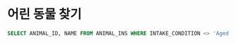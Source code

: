 # 어린 동물 찾기

```sql
SELECT ANIMAL_ID, NAME FROM ANIMAL_INS WHERE INTAKE_CONDITION <> 'Aged' ORDER BY ANIMAL_ID;
```

